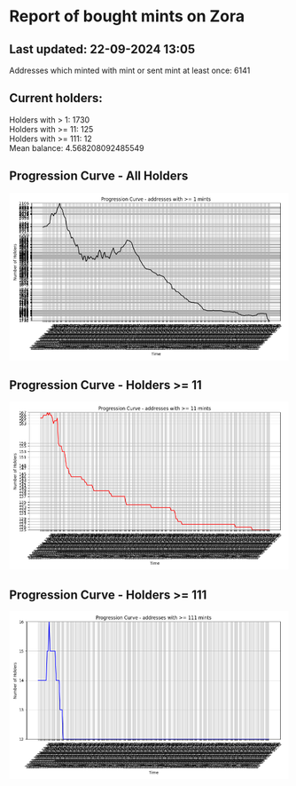 # Report of bought mints on Zora
## Last updated: 22-09-2024 13:05
Addresses which minted with mint or sent mint at least once: 6141

## Current holders:
Holders with > 1: 1730  
Holders with >= 11: 125  
Holders with >= 111: 12  
Mean balance: 4.568208092485549  

## Progression Curve - All Holders
![addresses with >= 1 mint](progression_curve_all.png)
## Progression Curve - Holders >= 11
![addresses with >= 11 mints](progression_curve_gt_11.png)
## Progression Curve - Holders >= 111
![addresses with >= 111 mints](progression_curve_gt_111.png)
